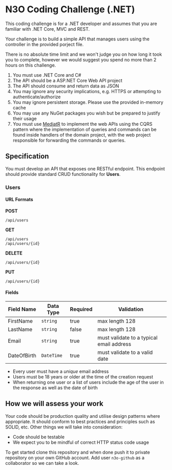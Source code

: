 # N3O Coding Challenge (.NET)
This coding challenge is for a .NET developer and assumes that you are familiar with .NET Core, MVC and REST.

Your challenge is to build a simple API that manages users using the controller in the provided porject file.

There is no absolute time limit and we won't judge you on how long it took you to complete, however we would suggest you spend no more than 2 hours on this challenge.

1. You must use .NET Core and C#
2. The API should be a ASP.NET Core Web API project
3. The API should consume and return data as JSON
4. You may ignore any security implications, e.g. HTTPS or attempting to authenticate/authorize
6. You may ignore persistent storage. Please use the provided in-memory cache
7. You may use any NuGet packages you wish but be prepared to justify their usage
8. You must use [MediatR](https://github.com/jbogard/MediatR) to implement the web APIs using the CQRS pattern where the implementation of queries and commands can be found inside handlers of the domain project, with the web project responsible for forwarding the commands or queries.

## Specification
You must develop an API that exposes one RESTful endpoint. This endpoint should provide standard CRUD functionality for **Users**.

### Users
#### URL Formats
**POST**
```
/api/users
```
**GET**
```
/api/users
/api/users/{id}
```
**DELETE**
```
/api/users/{id}
```
**PUT**
```
/api/users/{id}
```
#### Fields
| Field Name  | Data Type  | Required | Validation                               |
|--           |--          |--        |--                                        |
| FirstName   | `string`   | true     | max length 128                           |
| LastName    | `string`   | false    | max length 128                           |
| Email       | `string`   | true     | must validate to a typical email address |
| DateOfBirth | `DateTime` | true     | must validate to a valid date            |

 - Every user must have a *unique* email address
 - Users must be 18 years or older at the time of the creation request
 - When returning one user or a list of users include the age of the user in the response as well as the date of birth

## How we will assess your work
Your code should be production quality and utilise design patterns where appropriate. It should conform to best practices and principles such as SOLID, etc. Other things we will take into consideration:

 - Code should be testable
 - We expect you to be mindful of correct HTTP status code usage

To get started clone this repository and when done push it to private repository on your own GitHub account. Add user `n3o-github` as a collaborator so we can take a look.
